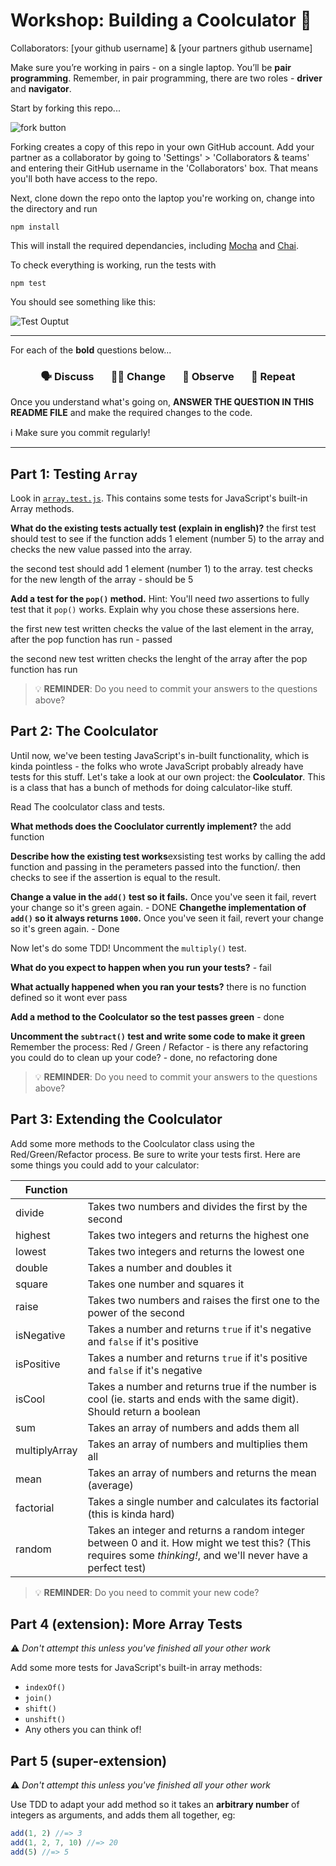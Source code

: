 # Workshop: Building a Coolculator 🔢

Collaborators: [your github username] & [your partners github username]

Make sure you’re working in pairs - on a single laptop. You’ll be **pair programming**. Remember, in pair programming, there are two roles - **driver** and **navigator**.

Start by forking this repo...

![fork button](https://readme-pics.s3.amazonaws.com/fork_button.jpg)

Forking creates a copy of this repo in your own GitHub account. Add your partner as a collaborator by going to 'Settings' > 'Collaborators & teams' and entering their GitHub username in the 'Collaborators' box. That means you'll both have access to the repo.

Next, clone down the repo onto the laptop you're working on, change into the directory and run

```shell
npm install
```

This will install the required dependancies, including [Mocha](https://mochajs.org/) and [Chai](https://www.chaijs.com).

To check everything is working, run the tests with

```shell
npm test
```

You should see something like this:

![Test Ouptut](http://c.danny.is/178dbbaf264f/npmtest.png)

---

For each of the **bold** questions below...

<h3 align="center">
  🗣 Discuss &nbsp;&nbsp;&nbsp;&nbsp;&nbsp;
  👩‍💻 Change &nbsp;&nbsp;&nbsp;&nbsp;&nbsp;
  👀 Observe &nbsp;&nbsp;&nbsp;&nbsp;&nbsp;
  🔄 Repeat
</h3>

Once you understand what's going on, **ANSWER THE QUESTION IN THIS README FILE** and make the required changes to the code.

ℹ️ Make sure you commit regularly!

---

## Part 1: Testing `Array`

Look in [`array.test.js`](test/array.test.js). This contains some tests for JavaScript's built-in Array methods.

**What do the existing tests actually test (explain in english)?**
the first test should test to see if the function adds 1 element (number 5) to the array and checks the new value passed into the array.

the second test should add 1 element (number 1) to the array. test checks for the new length of the array - should be 5

**Add a test for the `pop()` method.**
Hint: You'll need _two_ assertions to fully test that it `pop()` works. Explain why you chose these assersions here.

the first new test written checks the value of the last element in the array, after the pop function has run - passed

the second new test written checks the lenght of the array after the pop function has run

> 💡 **REMINDER**: Do you need to commit your answers to the questions above?

## Part 2: The Coolculator

Until now, we've been testing JavaScript's in-built functionality, which is kinda pointless - the folks who wrote JavaScript probably already have tests for this stuff. Let's take a look at our own project: the **Coolculator**. This is a class that has a bunch of methods for doing calculator-like stuff.

Read The coolculator class and tests.

**What methods does the Cooclulator currently implement?** the add function

**Describe how the existing test works**exsisting test works by calling the add function and passing in the perameters passed into the function/.
then checks to see if the assertion is equal to the result.

**Change a value in the `add()` test so it fails.**
Once you've seen it fail, revert your change so it's green again. - DONE
**Changethe implementation of `add()` so it always returns `1000`.**
Once you've seen it fail, revert your change so it's green again. - Done

Now let's do some TDD! Uncomment the `multiply()` test.

**What do you expect to happen when you run your tests?** - fail

**What actually happened when you ran your tests?** there is no function defined so it wont ever pass 

**Add a method to the Coolculator so the test passes green** - done

**Uncomment the `subtract()` test and write some code to make it green**
Remember the process: Red / Green / Refactor - is there any refactoring you could do to clean up your code? - done, no refactoring done 

> 💡 **REMINDER**: Do you need to commit your answers to the questions above?

## Part 3: Extending the Coolculator

Add some more methods to the Coolculator class using the Red/Green/Refactor process. Be sure to write your tests first. Here are some things you could add to your calculator:

| **Function**  |                                                                                                                                                               |
| ------------- | ------------------------------------------------------------------------------------------------------------------------------------------------------------- |
| divide        | Takes two numbers and divides the first by the second                                                                                                         |
| highest       | Takes two integers and returns the highest one                                                                                                                |
| lowest        | Takes two integers and returns the lowest one                                                                                                                 |
| double        | Takes a number and doubles it                                                                                                                                 |
| square        | Takes one number and squares it                                                                                                                               |
| raise         | Takes two numbers and raises the first one to the power of the second                                                                                         |
| isNegative    | Takes a number and returns `true` if it's negative and `false` if it's positive                                                                               |
| isPositive    | Takes a number and returns `true` if it's positive and `false` if it's negative                                                                               |
| isCool        | Takes a number and returns true if the number is cool (ie. starts and ends with the same digit). Should return a boolean                                      |
| sum           | Takes an array of numbers and adds them all                                                                                                                   |
| multiplyArray | Takes an array of numbers and multiplies them all                                                                                                             |
| mean          | Takes an array of numbers and returns the mean (average)                                                                                                      |
| factorial     | Takes a single number and calculates its factorial (this is kinda hard)                                                                                       |
| random        | Takes an integer and returns a random integer between 0 and it. How might we test this? (This requires some _thinking!_, and we'll never have a perfect test) |

> 💡 **REMINDER**: Do you need to commit your new code?

## Part 4 (extension): More Array Tests

⚠️ _Don't attempt this unless you've finished all your other work_

Add some more tests for JavaScript's built-in array methods:

- `indexOf()`
- `join()`
- `shift()`
- `unshift()`
- Any others you can think of!

## Part 5 (super-extension)

⚠️ _Don't attempt this unless you've finished all your other work_

Use TDD to adapt your add method so it takes an **arbitrary number** of integers as arguments, and adds them all together, eg:

```js
add(1, 2) //=> 3
add(1, 2, 7, 10) //=> 20
add(5) //=> 5
```
